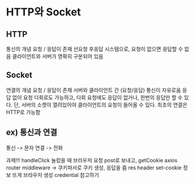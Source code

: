 # HTTP와 Socket

## HTTP
  통신의 개념
  요청 / 응답이 존재
  선요청 후응답 시스템으로, 요청이 없으면 응답할 수 없음
  클라이언트와 서버가 명확히 구분되어 있음

## Socket
  연결의 개념
  요청 / 응답이 존재
  서버와 클라이언트 간 (요청/응답) 통신이 자유로움
  응답 없이 요청 다회로도 가능하고,
  다회 요청에도 응답이 없거나, 한번의 응답만 할 수 있다.
  단, 서버의 소켓이 열려있어야 클라이언트의 요청이 들어올 수 있다.
  최초의 연결은 HTTP로 가능함

## ex) 통신과 연결
  통신 -> 문자
  연결 -> 전화


과제!!!
handleClick 눌렀을 때 브라우저
요청 post로 보내고, getCookie axios
router middleware -> 쿠키파서로 쿠키 생성,
응답을 줌
res header set-cookie 정보 뜨게
브라우저 생성
credential 참고하기
